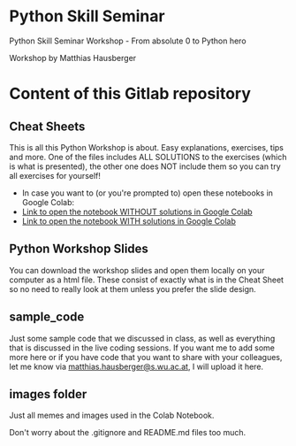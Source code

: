 # Python Skill Seminar

Python Skill Seminar Workshop - From absolute 0 to Python hero

Workshop by Matthias Hausberger

# Content of this Gitlab repository
## Cheat Sheets
This is all this Python Workshop is about. Easy explanations, exercises, tips and more. One of the files includes ALL SOLUTIONS to the exercises (which is what is presented), the other one does NOT include them so you can try all exercises for yourself!

- In case you want to (or you're prompted to) open these notebooks in Google Colab:
 - [Link to open the notebook WITHOUT solutions in Google Colab](https://colab.research.google.com/github/PerfXWeb/python-workshop/blob/master/Python_CheatSheet_noSolutions.ipynb)
 - [Link to open the notebook WITH solutions in Google Colab](https://colab.research.google.com/github/PerfXWeb/python-workshop/blob/master/Python_CheatSheet_withSolutions.ipynb)

## Python Workshop Slides
You can download the workshop slides and open them locally on your computer as a html file. These consist of exactly what is in the Cheat Sheet so no need to really look at them unless you prefer the slide design.

## sample_code
Just some sample code that we discussed in class, as well as everything that is discussed in the live coding sessions. If you want me to add some more here or if you have code that you want to share with your colleagues, let me know via matthias.hausberger@s.wu.ac.at, I will upload it here.

## images folder
Just all memes and images used in the Colab Notebook.



Don't worry about the .gitignore and README.md files too much.
